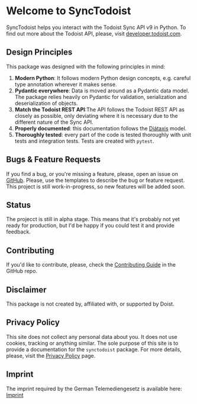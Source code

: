 # Welcome to SyncTodoist

SyncTodoist helps you interact with the Todoist Sync API v9 in Python. To find out more about the Todoist API, please, visit
[developer.todoist.com](https://developer.todoist.com).

## Design Principles

This package was designed with the following principles in mind:

1. **Modern Python**: It follows modern Python design concepts, e.g. careful type annotation wherever it makes sense.
2. **Pydantic everywhere**: Data is moved around as a Pydantic data model. The package relies heavily on Pydantic for validation, serialization and 
deserialization of objects.
3. **Match the Todoist REST API**:The API follows the Todoist REST API as closely as possible, only deviating where it is necessary due to the different nature 
of the Sync API.
4. **Properly documented**: this documentation follows the [Diátaxis](https://diataxis.fr) model.
5. **Thoroughly tested**: every part of the code is tested thoroughly with unit tests and integration tests. Tests are created with `pytest`.

## Bugs & Feature Requests

If you find a bug, or you're missing a feature, please, open an issue on [GitHub](https://github.com/gaborschulz/synctodoist/issues). Please, use the 
templates to describe the bug or feature request. This project is still work-in-progress, so new features will be added soon.

## Status

The projecct is still in alpha stage. This means that it's probably not yet ready for production, but I'd be happy if you could test it and provide feedback.

## Contributing

If you'd like to contribute, please, check the [Contributing Guide](https://github.com/gaborschulz/synctodoist/blob/main/CONTRIBUTING.md) in the GitHub repo.

## Disclaimer

This package is not created by, affiliated with, or supported by Doist.

## Privacy Policy

This site does not collect any personal data about you. It does not use cookies, tracking or anything similar. The sole purpose of this site is to provide a
documentation for the `synctodoist` package. For more details, please, visit the 
<a href="https://www.iubenda.com/privacy-policy/8008630" target="_blank">Privacy Policy</a> page.

## Imprint

The imprint required by the German Telemediengesetz is available here: <a href="https://gaborschulz.com/imprint/index.html" target="_blank">Imprint</a>